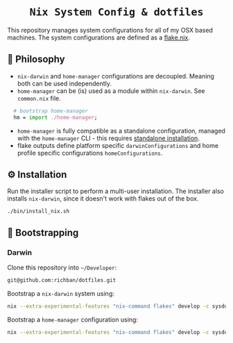 <h1 align="center">
    <code>Nix System Config & dotfiles</code>
</h1>

This repository manages system configurations for all of my OSX based machines. The system configurations are defined as a [flake.nix](https://nixos.wiki/wiki/Flakes).

## 🧠 Philosophy

- `nix-darwin` and `home-manager` configurations are decoupled. Meaning both can be used independently.
- `home-manager` can be (is) used as a module within `nix-darwin`. See `common.nix` file.

```nix
  # bootstrap home-manager
  hm = import ./home-manager;
```

- `home-manager` is fully compatible as a standalone configuration, managed with the `home-manager` CLI - this requires [standalone installation](https://nix-community.github.io/home-manager/index.html#sec-install-standalone).
- flake outputs define platform specific `darwinConfigurations` and home profile specific configurations `homeConfigurations`.

## ⚙️ Installation

Run the installer script to perform a multi-user installation. The installer also installs `nix-darwin`, since it doesn't work with flakes out of the box.

```
./bin/install_nix.sh
```

## 🚀 Bootstrapping

### Darwin

Clone this repository into `~/Developer`:

```bash
git@github.com:richban/dotfiles.git
```

Bootstrap a `nix-darwin` system using:

```bash
nix --extra-experimental-features "nix-command flakes" develop -c sysdo bootstrap --darwin
```

Bootstrap a `home-manager` configuration using:

```bash
nix --extra-experimental-features "nix-command flakes" develop -c sysdo bootstrap --home-manager
```
